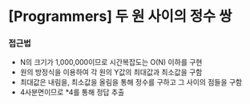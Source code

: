 # [Programmers] 두 원 사이의 정수 쌍

### 접근법

-   N의 크기가 1,000,000이므로 시간복잡도는 O(N) 이하를 구현
-   원의 방정식을 이용하여 각 원의 Y값의 최대값과 최소값을 구함
-   최대값은 내림을, 최소값을 올림을 통해 정수를 구하고 그 사이의 점들을 구함
-   4사분면이므로 \*4를 통해 정답 추출
